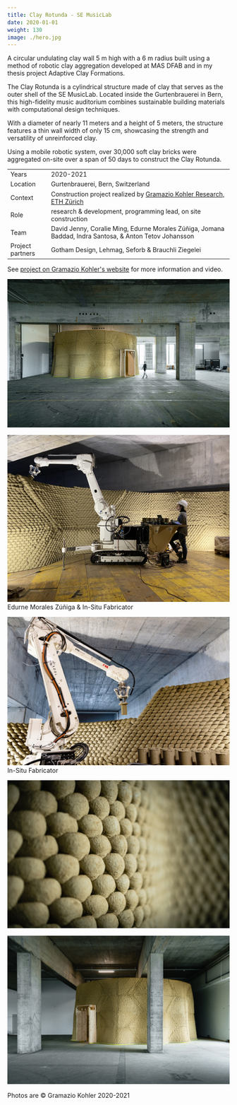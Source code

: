 ```yaml
---
title: Clay Rotunda - SE MusicLab
date: 2020-01-01
weight: 130
image: ./hero.jpg
---
```


A circular undulating clay wall 5 m high with a 6 m radius built using a
method of robotic clay aggregation developed at MAS DFAB and in my thesis
project Adaptive Clay Formations.

<!-- more -->
The Clay Rotunda is a cylindrical structure made of clay that serves as the
outer shell of the SE MusicLab. Located inside the Gurtenbrauerei in Bern, this
high-fidelity music auditorium combines sustainable building materials with
computational design techniques.

With a diameter of nearly 11 meters and a height of 5 meters, the structure
features a thin wall width of only 15 cm, showcasing the strength and
versatility of unreinforced clay.

Using a mobile robotic system, over 30,000 soft clay bricks were aggregated
on-site over a span of 50 days to construct the Clay Rotunda.

|                  |                                                                                                         |
| ---------------- | ------------------------------------------------------------------------------------------------------- |
| Years            | 2020-2021                                                                                               |
| Location         | Gurtenbrauerei, Bern, Switzerland                                                                       |
| Context          | Construction project realized by [Gramazio Kohler Research, ETH Zürich](https://gramaziokohler.arch.ethz.ch/)                                   |
| Role             | research & development, programming lead, on site construction                                          |
| Team             | David Jenny, Coralie Ming, Edurne Morales Zúñiga, Jomana Baddad, Indra Santosa, & Anton Tetov Johansson |
| Project partners | Gotham Design, Lehmag, Seforb & Brauchli Ziegelei                                                       |

See [project on Gramazio Kohler's website](https://gramaziokohler.arch.ethz.ch/web/e/projekte/430.html)
for more information and video.

![Overview - © Gramazio Kohler 2020-2021](./overview1.jpg)

![Edurne Morales Zúñiga & In-Situ Fabricator - © Gramazio Kohler 2020-2021](./robot_edu.jpg)
Edurne Morales Zúñiga & In-Situ Fabricator

![In-Situ Fabricator - © Gramazio Kohler 2020-2021](./robot.jpg)
In-Situ Fabricator

![Closeup © Gramazio Kohler 2020-2021](./wall_closeup.jpg)

![Overview - © Gramazio Kohler 2020-2021](./overview2.jpg)

Photos are © Gramazio Kohler 2020-2021
